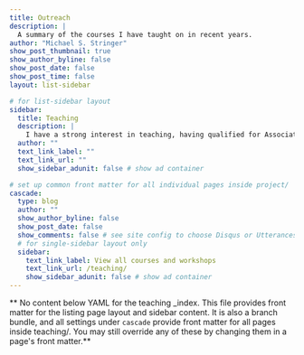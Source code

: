 ```yaml
---
title: Outreach
description: |
  A summary of the courses I have taught on in recent years.
author: "Michael S. Stringer"
show_post_thumbnail: true
show_author_byline: false
show_post_date: false
show_post_time: false
layout: list-sidebar

# for list-sidebar layout
sidebar: 
  title: Teaching
  description: |
    I have a strong interest in teaching, having qualified for Associate Fellowship of the Higher Education Academy in 2017. There are huge potential benefits from research based teaching, both in giving students exposure to the latest ideas and practices and for researchers. I have supervised several Honours and Masters projects for different programmes, including the Masters in Physics and BSc in Neuroscience. Additionally, I am course tutor for the Edinburgh Imaging Academy's (Clinical) Applications in Disease modules.
  author: ""
  text_link_label: ""
  text_link_url: ""
  show_sidebar_adunit: false # show ad container

# set up common front matter for all individual pages inside project/
cascade:
  type: blog
  author: ""
  show_author_byline: false
  show_post_date: false
  show_comments: false # see site config to choose Disqus or Utterances
  # for single-sidebar layout only
  sidebar:
    text_link_label: View all courses and workshops
    text_link_url: /teaching/
    show_sidebar_adunit: false # show ad container
---
```


** No content below YAML for the teaching _index. This file provides front matter for the listing page layout and sidebar content. It is also a branch bundle, and all settings under `cascade` provide front matter for all pages inside teaching/. You may still override any of these by changing them in a page's front matter.**